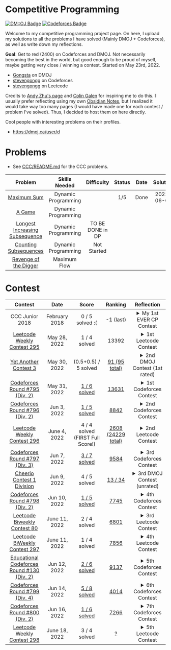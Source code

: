 # Competitive Programming
[![DM::OJ Badge](http://mosesxu.ca/badges/dmoj/gongsta.svg)](https://dmoj.ca/user/Gongsta)
[![Codeforces Badge](http://onlogn.ca/badges/codeforces/stevengongg)](https://codeforces.com/profile/stevengongg)

Welcome to my competitive programming project page. On here, I upload my solutions to all the problems I have solved (Mainly DMOJ + Codeforces), as well as write down my reflections.

**Goal**: Get to red (2400) on Codeforces and DMOJ. Not necessarily becoming the best in the world, but good enough to be proud of myself, maybe getting very close / winning a contest. Started on May 23rd, 2022.
- [Gongsta](https://dmoj.ca/user/Gongsta) on DMOJ
- [stevengongg](https://codeforces.com/profile/stevengongg) on Codeforces
- [stevengongg](https://leetcode.com/stevengongg/) on Leetcode



Credits to [Andy Zhu's page](https://github.com/andyzhu23/Competitive-Programming/) and [Colin Galen](https://www.youtube.com/watch?v=E-aylp6MZnM&ab_channel=ColinGalen) for inspiring me to do this. I usually prefer reflecting using my own [Obsidian Notes](https://obsidian.md/), but I realized it would take way too many pages (I would have made one for each contest / problem I've solved). Thus, I decided to host them on here directly. 

Cool people with interesting problems on their profiles.
- https://dmoj.ca/user/d

# Problems
- See [CCC/README.md]() for the CCC problems.

Problem | Skills Needed | Difficulty | Status | Date | Solution
:---:|:---:|:---:|:---: | :---: | :---: 
[Maximum Sum](https://dmoj.ca/problem/dp1p1) | Dynamic Programming |  |1/5 | Done | 2022-06-06 | [maximumsum.cpp](DMOJ/problems/maximumsum.cpp) |
[A Game](https://dmoj.ca/problem/dp1p2) | Dynamic Programming |  | |  | |
[Longest Increasing Subsequence](https://dmoj.ca/problem/dp1p3) | Dynamic Programming | TO BE DONE in DP | |  | |
[Counting Subsequences](https://dmoj.ca/problem/dp1p4) | Dynamic Programming | Not Started | |  | |
[Revenge of the Digger](https://dmoj.ca/problem/revdig) | Maximum Flow | | | | |

# Contest
Contest | Date | Score | Ranking | Reflection
:---:|:---:|:---:|:---: | :----:
CCC Junior 2018 | February 2018 | 0 / 5 solved :( | -1 (last) | <details><summary>My 1st EVER CP Contest</summary>The beginning (and at that time end) of my competitive programming journey? This was an embarrassing moment for me, because I actually got 0 out of 75. It wasn't even because the problems were hard (this was the junior version of the contest), but I did 0 preperation the night before the contest so I had wrong assumptions about how the input and output of the problems were handled in Python. I struggled for the entire contest trying to understand why my solution wasn't working for the simplest problem, when I was just reading the input wrong...never touched Competitive Programming (CP) again for the next 4 years.
[Leetcode Weekly Contest 295](https://leetcode.com/contest/weekly-contest-295) | May 28, 2022 | 1 / 4 solved| 13392 | <details><summary>1st Leetcode Contest</summary>Did my first Leetcode contest, only managing to solve 1 problem. Not very happy with this performance considering I've been practicing over the past week, but I know to trust to the process. Did this as well to prepare for the upcoming YAC3 contest, where I'll finally get a DMOJ rating.
[Yet Another Contest 3](https://dmoj.ca/contest/yac3)|May 30, 2022| (0.5+0.5) / 5 solved |[91 (95 total)](https://dmoj.ca/contest/yac3/ranking/#!Gongsta)| <details><summary>2nd DMOJ Contest (1st rated)</summary>My second DMOJ contest. Was super excited for this one because it was the first RATED contest I was going to write, and thus finally get a rating. Was hoping to get at least 200-300/500 points during the contest. Couldn't come up with the full solutions, so I opted to try and go for part marks, so at least I wouldn't get a 0. Ended getting part marks for 2 questions. Got assigned a blue-colored rating of 1349, which I am pretty happy with (people usually start in grey / green). However, I know I need to push hard as this rating might just be an outlier, not reflective of my real hidden rating.
[Codeforces Round #795 (Div. 2)](https://codeforces.com/contest/1691) | May 31, 2022 | [ 1 / 6 solved](https://codeforces.com/contest/1691/my) <br> |[13631](https://codeforces.com/contest/1691/standings/participant/133908721#p133908721) |<details><summary>1st Codeforces Contest</summary> Codeforces is the most popular CP contest site in the world. I decided to do my first codeforces contest, so it was just about getting familiar with the platform. On Codeforces, your code doesn't immediately pass everything during the contest, it just tries to pass the pretest. There is only a rigorous system testing that happens after the contest ends, so while you might pass the pretest, you might actually fail a problem after system tasking (and thus get 0). The codeforces problems feel much harder than the DMOJ, and this was Div. 2. I got assigned a rating of 366... which is meager compared to my rating of 1349 on DMOJ. DMOJ is inflated.
[Codeforces Round #796 (Div. 2)](https://codeforces.com/contest/1688) | Jun 3, 2022 | [1 / 5 solved](https://codeforces.com/submissions/stevengongg/contest/1688) | [8842 ](https://codeforces.com/contest/1688/standings/participant/134147624#p134147624) |<details><summary>2nd Codeforces Contest</summary> I am both proud and disappointed with this one. I managed to solve 3 out of the 6 problems during the competition. In fact, I skipped problem C and solved problem D, which I didn't think I was capable of!! Was worth 1600 points in terms of difficulty, and I did it! However, I actually failed 2/3 of them after the final system testing because of TLE... I checked my code and could have made super easy optimizations so that it passed. The first problem, I used a for loop instead of just directly computing the smallest number. For problem D, I implemented a cumulative sum solution in $O(n^2)$ when I knew I could easily have done a 2-pointers implementation in $O(n)$, but I didn't do it for some reason...Gained a rating of around 300 which makes my rating around 600 now. Still a lot of room for improvement. 
[Leetcode Weekly Contest 296](https://leetcode.com/contest/weekly-contest-296) | June 4, 2022 | 4 / 4 solved (FIRST Full Score!) | [2608 (24229 total)](https://leetcode.com/contest/weekly-contest-296/ranking) | <details><summary>2nd Leetcode Contest</summary> I am pretty happy with this one, as it is the first time I actually got a full score on a contest! I feel like the effort of focusing my training on more difficult coding sites (DMOJ + codeforces) is paying off, because the problems on Leetcode suddenly feel so much easier. I did, however, use Python instead of C++ on the last HARD problem. It just felt impossible to implement in C++. So maybe this time, I got lucky with my first full score.
[Codeforces Round #797 (Div. 3)](https://codeforces.com/contest/1690) | Jun 7, 2022 | [ 3 / 7 solved](https://codeforces.com/submissions/stevengongg/contest/1690)| [ 9584 ](https://codeforces.com/contest/1690/standings/participant/134230188#p134230188) |<details><summary>3rd Codeforces Contest</summary> I'm prretty frustrated because I should have gotten D, it was a string processing question> I was very happy with myself because I came up with the solution pretty quickly. However, when I submitted my solution, it said time limit exceeded?? Attempted 2 more times without success. If I had gotten that question, I would have moved up ranks by 4000 people... this is so frustrating. There was also the second question in which I had a wrong submission, because I failed to consider a certain edge case, so I needed to add an if statement at the very end. 
[Cheerio Contest 1 Division](https://dmoj.ca/contest/cheerio1j) | Jun 9, 2022 | 4 / 5 solved| [ 13 / 34 ](https://dmoj.ca/contest/cheerio1j/ranking/) |<details><summary>3rd DMOJ Contest (unrated)</summary>So I was not planning on doing this contest since it was unrated, however I wanted to give it a shot. I opted to do the junior edition, hoping to get full marks. Was pretty happy with my performance, as I solved the first 4 questions pretty quickly, although for some reason I could not solve the last problem...I am really going to try and make sure I don't mess up any easy questions. The senior edition was much harder, I could only solve the first one ;( Also, sidenote I have decided that I am going to spend a lot more time practicing on the DMOPC contest questions (main contests on DMOJ). I have a folder for the CCC, but I think I also want one for the DMOPC since they host monthly contests there, and I really want to do well on them. They only run once a month, so I cannot choke. DMOJ has a lot fewer contests that codeforces (which happen 1-2x a week), so I don't have a lot of opportunities to make my rating go up fast. 
[Codeforces Round #798 (Div. 2)](https://codeforces.com/contest/1689) | Jun 10, 2022 | [ 1 / 5 solved](https://codeforces.com/submissions/stevengongg/contest/1689)| [ 7745 ](https://codeforces.com/contest/1689/standings/participant/134444431#p134444431) |<details><summary>4th Codeforces Contest</summary>I only managed to solve one question, which is quite disappointing :(
[Leetcode Biweekly Contest 80](https://leetcode.com/contest/weekly-contest-296) | June 11, 2022 | 2 / 4 solved | [6801](https://leetcode.com/contest/biweekly-contest-80/ranking) | <details><summary>3rd Leetcode Contest</summary>Got 2 out of 4 solved, which definitely means last time was an outlier. I am doing 2 contests today, both the weekly and biweekly.
[Leetcode BiWeekly Contest 297](https://leetcode.com/contest/weekly-contest-297) | June 11, 2022 | 1 / 4 solved | [7856](https://leetcode.com/contest/weekly-contest-297/ranking) | <details><summary>4th Leetcode Contest</summary>This week's contest seemed a lot harder, I only managed to solve 1 of them. I came up with a solution for the second question, but it was just too slow. 
[Educational Codeforces Round #130 (Div. 2)](https://codeforces.com/contest/1697) | Jun 12, 2022 | [ 2 / 6 solved](https://codeforces.com/submissions/stevengongg/contest/1697)| [ 9137 ](https://codeforces.com/contest/1697/standings/participant/134531658#p134531658) |<details><summary>5th Codeforces Contest</summary>I was pretty happy because I got the first question pretty quickly (< 5 mins), and I was also going to solve the 2nd question very fast, but then I got WA and spent 1 hour trying to debug it, when it really was just an integer overflow... I had to use `long long`. If I got it earlier, I might have been able to solve a 3rd or 4th question... I am going to spend the next few days really trying to solve all of the questions on the contests. The editorials are pretty high quality, so I am going to focus on Codeforces rather than DMOJ.
[Codeforces Round #799 (Div. 4)](https://codeforces.com/contest/1692) | Jun 14, 2022 | [ 5 / 8 solved](https://codeforces.com/submissions/stevengongg/contest/1692)| [ 4014 ](https://codeforces.com/contest/1692/standings/participant/134635282#p134635282) |<details><summary>6th Codeforces Contest</summary>This is an okay performance, ideally I should be solving at least 7/8 of these questions, or 8/8 of them even, but at least I am improving. I should have gotten 6/8, but for the fifth question (E), I saw a very similar problem and I think it needs binary search? But I wasn't really sure about the implementation. I saw the other problem's solution and still couldn't understand it. 
[Codeforces Round #800 (Div. 2)](https://codeforces.com/contest/1694) | Jun 16, 2022 | [ 1 / 6 solved](https://codeforces.com/submissions/stevengongg/contest/1697)| [ 7266 ](https://codeforces.com/contest/1694/standings/participant/134778586#p134778586) |<details><summary>7th Codeforces Contest</summary>Quite a disappointing performance to be honest, I only managed to solve 1 out of the 6. I solved the first one in < 5 mins, which I was happy with, but when it came to the 2nd and 3rd questions, I just couldn't come up with a solution... spending a lot of time working on those string / combinatorics problems because they come up a lot, and I find them pretty challenging every time. 
[Leetcode Weekly Contest 298](https://leetcode.com/contest/weekly-contest-298) | June 18, 2022 | 3 / 4 solved  | [?](https://leetcode.com/contest/weekly-contest-298/ranking) | <details><summary>5th Leetcode Contest</summary>I made 4 WA on Q3 which I am not happy about, because of integer overflow. I swear I keep making these integer overflow rookie mistakes, even on codeforces. Should have been able to do first 3 questions in < 30 mins, but ended up taking much longer. Didn't know how to do Q4, I tried DP but didn't know about the implementation.